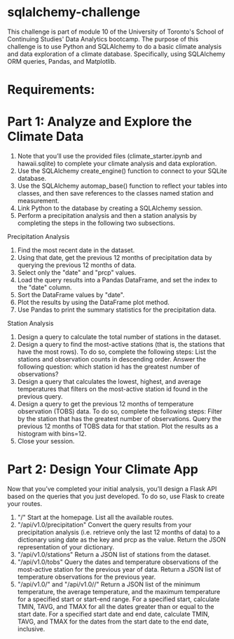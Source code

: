 # sqlalchemy-challenge

This challenge is part of module 10 of the University of Toronto's School of Continuing Studies' Data Analytics bootcamp.  The purpose of this challenge is to use Python and SQLAlchemy to do a basic climate analysis and data exploration of a climate database. Specifically, using SQLAlchemy ORM queries, Pandas, and Matplotlib.

# Requirements:

# Part 1: Analyze and Explore the Climate Data

1. Note that you’ll use the provided files (climate_starter.ipynb and hawaii.sqlite) to complete your climate analysis and data exploration.
2. Use the SQLAlchemy create_engine() function to connect to your SQLite database.
3. Use the SQLAlchemy automap_base() function to reflect your tables into classes, and then save references to the classes named station and measurement.
4. Link Python to the database by creating a SQLAlchemy session.
5. Perform a precipitation analysis and then a station analysis by completing the steps in the following two subsections.

Precipitation Analysis
1. Find the most recent date in the dataset.
2. Using that date, get the previous 12 months of precipitation data by querying the previous 12 months of data.
3. Select only the "date" and "prcp" values.
4. Load the query results into a Pandas DataFrame, and set the index to the "date" column.
5. Sort the DataFrame values by "date".
6. Plot the results by using the DataFrame plot method.
7. Use Pandas to print the summary statistics for the precipitation data.

Station Analysis
1. Design a query to calculate the total number of stations in the dataset.
2. Design a query to find the most-active stations (that is, the stations that have the most rows). To do so, complete the following steps:
        List the stations and observation counts in descending order.
        Answer the following question: which station id has the greatest number of observations?
3. Design a query that calculates the lowest, highest, and average temperatures that filters on the most-active station id found in the previous query.
4. Design a query to get the previous 12 months of temperature observation (TOBS) data. To do so, complete the following steps:
        Filter by the station that has the greatest number of observations.
        Query the previous 12 months of TOBS data for that station.
        Plot the results as a histogram with bins=12.
5. Close your session.

# Part 2: Design Your Climate App

Now that you’ve completed your initial analysis, you’ll design a Flask API based on the queries that you just developed. To do so, use Flask to create your routes.

1. "/"
    Start at the homepage.
    List all the available routes.
2. "/api/v1.0/precipitation"
    Convert the query results from your precipitation analysis (i.e. retrieve only the last 12 months of data) to a dictionary using date as the key and        prcp as the value.
    Return the JSON representation of your dictionary.
3. "/api/v1.0/stations"
    Return a JSON list of stations from the dataset.
4. "/api/v1.0/tobs"
    Query the dates and temperature observations of the most-active station for the previous year of data.
    Return a JSON list of temperature observations for the previous year.
5. "/api/v1.0/<start>" and "/api/v1.0/<start>/<end>"
    Return a JSON list of the minimum temperature, the average temperature, and the maximum temperature for a specified start or start-end range.
    For a specified start, calculate TMIN, TAVG, and TMAX for all the dates greater than or equal to the start date.
    For a specified start date and end date, calculate TMIN, TAVG, and TMAX for the dates from the start date to the end date, inclusive.
